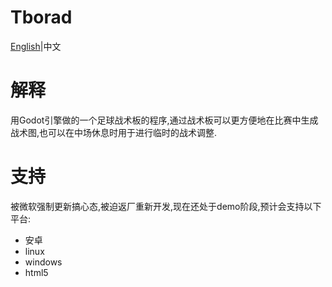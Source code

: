 # Tborad
[English](readme.md)|中文

# 解释
用Godot引擎做的一个足球战术板的程序,通过战术板可以更方便地在比赛中生成战术图,也可以在中场休息时用于进行临时的战术调整.

# 支持
被微软强制更新搞心态,被迫返厂重新开发,现在还处于demo阶段,预计会支持以下平台:

* 安卓
* linux
* windows
* html5